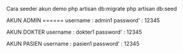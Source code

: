 Cara seeder akun demo
php artisan db:migrate
php artisan db:seed


AKUN ADMIN ======
username : admin1
password' : 12345

AKUN DOKTER
username : dokter1
password' : 12345

AKUN PASIEN
username : pasien1
password' : 12345
